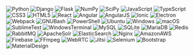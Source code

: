 ![Python](https://img.shields.io/badge/Python-3776AB.svg?style=for-the-badge&logo=Python&logoColor=white)
![Django](https://img.shields.io/badge/Django-092E20.svg?style=for-the-badge&logo=Django&logoColor=white)
![Flask](https://img.shields.io/badge/Flask-000000.svg?style=for-the-badge&logo=Flask&logoColor=white)
![NumPy](https://img.shields.io/badge/NumPy-013243.svg?style=for-the-badge&logo=NumPy&logoColor=white)
![SciPy](https://img.shields.io/badge/SciPy-8CAAE6.svg?style=for-the-badge&logo=SciPy&logoColor=white)
![JavaScript](https://img.shields.io/badge/JavaScript-F7DF1E.svg?style=for-the-badge&logo=JavaScript&logoColor=black)
![TypeScript](https://img.shields.io/badge/TypeScript-3178C6.svg?style=for-the-badge&logo=TypeScript&logoColor=white)
![CSS3](https://img.shields.io/badge/CSS3-1572B6.svg?style=for-the-badge&logo=CSS3&logoColor=white)
![HTML5](https://img.shields.io/badge/HTML5-E34F26.svg?style=for-the-badge&logo=HTML5&logoColor=white)
![React](https://img.shields.io/badge/React-61DAFB.svg?style=for-the-badge&logo=React&logoColor=black)
![Angular](https://img.shields.io/badge/Angular-DD0031.svg?style=for-the-badge&logo=Angular&logoColor=white)
![AngularJS](https://img.shields.io/badge/AngularJS-E23237.svg?style=for-the-badge&logo=AngularJS&logoColor=white)
![Ionic](https://img.shields.io/badge/Ionic-3880FF.svg?style=for-the-badge&logo=Ionic&logoColor=white)
![Electron](https://img.shields.io/badge/Electron-47848F.svg?style=for-the-badge&logo=Electron&logoColor=white)
![Webpack](https://img.shields.io/badge/Webpack-8DD6F9.svg?style=for-the-badge&logo=Webpack&logoColor=black)
![GNUBash](https://img.shields.io/badge/GNU%20Bash-4EAA25.svg?style=for-the-badge&logo=GNU-Bash&logoColor=white)
![PowerShell](https://img.shields.io/badge/PowerShell-5391FE.svg?style=for-the-badge&logo=PowerShell&logoColor=white)
![Ubuntu](https://img.shields.io/badge/Ubuntu-E95420.svg?style=for-the-badge&logo=Ubuntu&logoColor=white)
![Windows](https://img.shields.io/badge/Windows-0078D6.svg?style=for-the-badge&logo=Windows&logoColor=white)
![macOS](https://img.shields.io/badge/macOS-000000.svg?style=for-the-badge&logo=macOS&logoColor=white)
![SublimeText](https://img.shields.io/badge/Sublime%20Text-FF9800.svg?style=for-the-badge&logo=Sublime-Text&logoColor=white)
![WindowsTerminal](https://img.shields.io/badge/Windows%20Terminal-4D4D4D.svg?style=for-the-badge&logo=Windows-Terminal&logoColor=white)
![MySQL](https://img.shields.io/badge/MySQL-4479A1.svg?style=for-the-badge&logo=MySQL&logoColor=white)
![SQLite](https://img.shields.io/badge/SQLite-003B57.svg?style=for-the-badge&logo=SQLite&logoColor=white)
![MariaDB](https://img.shields.io/badge/MariaDB-003545.svg?style=for-the-badge&logo=MariaDB&logoColor=white)
![Redis](https://img.shields.io/badge/Redis-DC382D.svg?style=for-the-badge&logo=Redis&logoColor=white)
![RabbitMQ](https://img.shields.io/badge/RabbitMQ-FF6600.svg?style=for-the-badge&logo=RabbitMQ&logoColor=white)
![ApacheSolr](https://img.shields.io/badge/Apache%20Solr-D9411E.svg?style=for-the-badge&logo=Apache-Solr&logoColor=white)
![ElasticSearch](https://img.shields.io/badge/Elasticsearch-005571.svg?style=for-the-badge&logo=Elasticsearch&logoColor=white)
![Nginx](https://img.shields.io/badge/NGINX-009639.svg?style=for-the-badge&logo=NGINX&logoColor=white)
![AmazonAWS](https://img.shields.io/badge/Amazon%20AWS-232F3E.svg?style=for-the-badge&logo=Amazon-AWS&logoColor=white)
![Firebase](https://img.shields.io/badge/Firebase-FFCA28.svg?style=for-the-badge&logo=Firebase&logoColor=black)
![FFmpeg](https://img.shields.io/badge/FFmpeg-007808.svg?style=for-the-badge&logo=FFmpeg&logoColor=white)
![WebRTC](https://img.shields.io/badge/WebRTC-333333.svg?style=for-the-badge&logo=WebRTC&logoColor=white)
![Jitsi](https://img.shields.io/badge/Jitsi-97979A.svg?style=for-the-badge&logo=Jitsi&logoColor=white)
![Selenium](https://img.shields.io/badge/Selenium-43B02A.svg?style=for-the-badge&logo=Selenium&logoColor=white)
![Bootstrap](https://img.shields.io/badge/Bootstrap-7952B3.svg?style=for-the-badge&logo=Bootstrap&logoColor=white)
![MaterialDesign](https://img.shields.io/badge/Material%20Design-757575.svg?style=for-the-badge&logo=Material-Design&logoColor=white)
<!-- ![Docker](https://img.shields.io/badge/Docker-2496ED.svg?style=for-the-badge&logo=Docker&logoColor=white) -->
<!-- ![npm](https://img.shields.io/badge/npm-CB3837.svg?style=for-the-badge&logo=npm&logoColor=white) -->
<!-- ![PyPI](https://img.shields.io/badge/PyPI-3775A9.svg?style=for-the-badge&logo=PyPI&logoColor=white) -->
<!-- ![Redux](https://img.shields.io/badge/Redux-764ABC.svg?style=for-the-badge&logo=Redux&logoColor=white) -->
<!-- ![AmazonEC2](https://img.shields.io/badge/Amazon%20EC2-FF9900.svg?style=for-the-badge&logo=Amazon-EC2&logoColor=white) -->
<!-- ![AmazonS3](https://img.shields.io/badge/Amazon%20S3-569A31.svg?style=for-the-badge&logo=Amazon-S3&logoColor=white) -->
<!-- ![GoDaddy](https://img.shields.io/badge/GoDaddy-1BDBDB.svg?style=for-the-badge&logo=GoDaddy&logoColor=white) -->
<!-- ![YouTube](https://img.shields.io/badge/YouTube-FF0000.svg?style=for-the-badge&logo=YouTube&logoColor=white) -->
